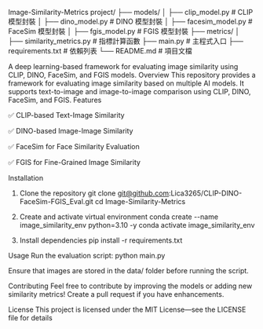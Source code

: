 Image-Similarity-Metrics
project/
├── models/
│   ├── clip_model.py       # CLIP 模型封裝
│   ├── dino_model.py       # DINO 模型封裝
│   ├── facesim_model.py    # FaceSim 模型封裝
│   ├── fgis_model.py       # FGIS 模型封裝
├── metrics/
│   ├── similarity_metrics.py   # 指標計算函數
├── main.py                # 主程式入口
├── requirements.txt       # 依賴列表
└── README.md              # 項目文檔

A deep learning-based framework for evaluating image similarity using CLIP, DINO, FaceSim, and FGIS models.
Overview
This repository provides a framework for evaluating image similarity based on multiple AI models. It supports text-to-image and image-to-image comparison using CLIP, DINO, FaceSim, and FGIS.
Features

✅ CLIP-based Text-Image Similarity

✅ DINO-based Image-Image Similarity

✅ FaceSim for Face Similarity Evaluation

✅ FGIS for Fine-Grained Image Similarity


Installation
1. Clone the repository
git clone git@github.com:Lica3265/CLIP-DINO-FaceSim-FGIS_Eval.git
cd Image-Similarity-Metrics


2. Create and activate virtual environment
conda create --name image_similarity_env python=3.10 -y
conda activate image_similarity_env


3. Install dependencies
pip install -r requirements.txt



Usage
Run the evaluation script:
python main.py


Ensure that images are stored in the data/ folder before running the script.

Contributing
Feel free to contribute by improving the models or adding new similarity metrics! Create a pull request if you have enhancements.

License
This project is licensed under the MIT License—see the LICENSE file for details
